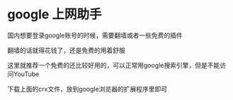 # google 上网助手
国内想要登录google账号的时候，需要翻墙或者一些免费的插件

翻墙的话就得花钱了，还是免费的用着舒服

这里就推荐一个免费的还比较好用的，可以正常用google搜索引擎，但是不能访问YouTube

下载上面的crx文件，放到google浏览器的扩展程序里即可